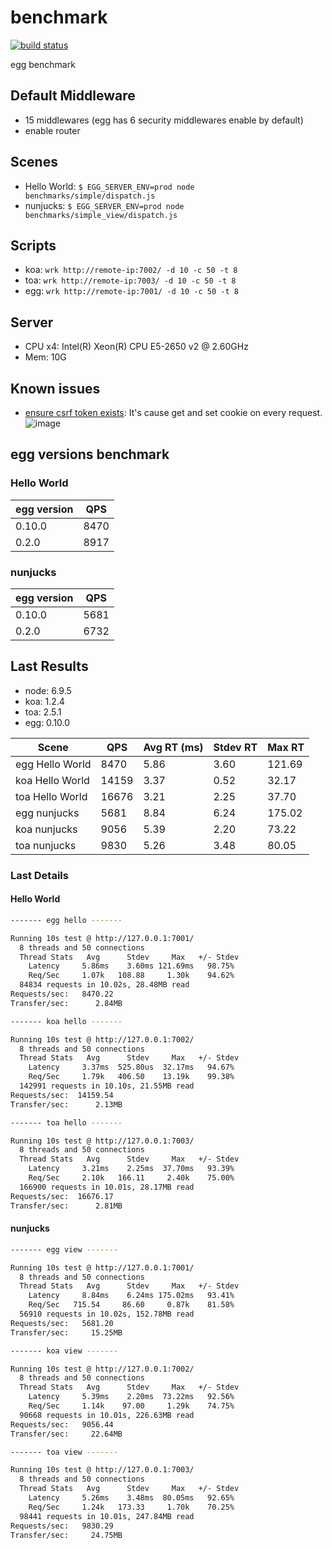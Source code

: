 # benchmark

[![build status][travis-image]][travis-url]

[travis-image]: https://img.shields.io/travis/eggjs/benchmark.svg?style=flat-square
[travis-url]: https://travis-ci.org/eggjs/benchmark

egg benchmark

## Default Middleware

- 15 middlewares (egg has 6 security middlewares enable by default)
- enable router

## Scenes

- Hello World: `$ EGG_SERVER_ENV=prod node benchmarks/simple/dispatch.js`
- nunjucks: `$ EGG_SERVER_ENV=prod node benchmarks/simple_view/dispatch.js`

## Scripts

- koa: `wrk http://remote-ip:7002/ -d 10 -c 50 -t 8`
- toa: `wrk http://remote-ip:7003/ -d 10 -c 50 -t 8`
- egg: `wrk http://remote-ip:7001/ -d 10 -c 50 -t 8`

## Server

- CPU x4: Intel(R) Xeon(R) CPU E5-2650 v2 @ 2.60GHz
- Mem: 10G

## Known issues

- [ensure csrf token exists](https://github.com/eggjs/egg-security/blob/master/app/extend/context.js#L75): It's cause get and set cookie on every request.
  ![image](https://cloud.githubusercontent.com/assets/156269/22675417/8fd55b44-ed20-11e6-8ac8-77a791e558dd.png)


## egg versions benchmark

### Hello World

egg version | QPS
--- | ---
0.10.0 | 8470
0.2.0 | 8917

### nunjucks

egg version | QPS
--- | ---
0.10.0 | 5681
0.2.0 | 6732

## Last Results

- node: 6.9.5
- koa: 1.2.4
- toa: 2.5.1
- egg: 0.10.0

Scene | QPS | Avg RT (ms) | Stdev RT | Max RT
---   | --- | ---         | ---      | ---
egg Hello World | 8470 | 5.86 | 3.60 | 121.69
koa Hello World | 14159 | 3.37 | 0.52 | 32.17
toa Hello World | 16676 | 3.21 | 2.25 | 37.70
egg nunjucks | 5681 | 8.84 | 6.24 | 175.02
koa nunjucks | 9056 | 5.39 | 2.20 | 73.22
toa nunjucks | 9830 | 5.26 | 3.48 | 80.05

### Last Details

#### Hello World

```bash
------- egg hello -------

Running 10s test @ http://127.0.0.1:7001/
  8 threads and 50 connections
  Thread Stats   Avg      Stdev     Max   +/- Stdev
    Latency     5.86ms    3.60ms 121.69ms   98.75%
    Req/Sec     1.07k   108.88     1.30k    94.62%
  84834 requests in 10.02s, 28.48MB read
Requests/sec:   8470.22
Transfer/sec:      2.84MB

------- koa hello -------

Running 10s test @ http://127.0.0.1:7002/
  8 threads and 50 connections
  Thread Stats   Avg      Stdev     Max   +/- Stdev
    Latency     3.37ms  525.80us  32.17ms   94.67%
    Req/Sec     1.79k   406.50    13.19k    99.38%
  142991 requests in 10.10s, 21.55MB read
Requests/sec:  14159.54
Transfer/sec:      2.13MB

------- toa hello -------

Running 10s test @ http://127.0.0.1:7003/
  8 threads and 50 connections
  Thread Stats   Avg      Stdev     Max   +/- Stdev
    Latency     3.21ms    2.25ms  37.70ms   93.39%
    Req/Sec     2.10k   166.11     2.40k    75.00%
  166900 requests in 10.01s, 28.17MB read
Requests/sec:  16676.17
Transfer/sec:      2.81MB
```

#### nunjucks

```bash
------- egg view -------

Running 10s test @ http://127.0.0.1:7001/
  8 threads and 50 connections
  Thread Stats   Avg      Stdev     Max   +/- Stdev
    Latency     8.84ms    6.24ms 175.02ms   93.41%
    Req/Sec   715.54     86.60     0.87k    81.58%
  56910 requests in 10.02s, 152.78MB read
Requests/sec:   5681.20
Transfer/sec:     15.25MB

------- koa view -------

Running 10s test @ http://127.0.0.1:7002/
  8 threads and 50 connections
  Thread Stats   Avg      Stdev     Max   +/- Stdev
    Latency     5.39ms    2.20ms  73.22ms   92.56%
    Req/Sec     1.14k    97.00     1.29k    74.75%
  90668 requests in 10.01s, 226.63MB read
Requests/sec:   9056.44
Transfer/sec:     22.64MB

------- toa view -------

Running 10s test @ http://127.0.0.1:7003/
  8 threads and 50 connections
  Thread Stats   Avg      Stdev     Max   +/- Stdev
    Latency     5.26ms    3.48ms  80.05ms   92.65%
    Req/Sec     1.24k   173.33     1.70k    70.25%
  98441 requests in 10.01s, 247.84MB read
Requests/sec:   9830.29
Transfer/sec:     24.75MB
```

